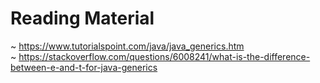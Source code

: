 # Reading Material

~ https://www.tutorialspoint.com/java/java_generics.htm  
~ https://stackoverflow.com/questions/6008241/what-is-the-difference-between-e-and-t-for-java-generics
